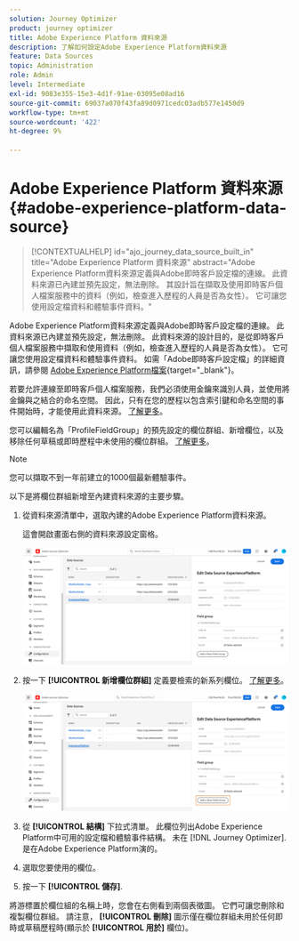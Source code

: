 ```yaml
---
solution: Journey Optimizer
product: journey optimizer
title: Adobe Experience Platform 資料來源
description: 了解如何設定Adobe Experience Platform資料來源
feature: Data Sources
topic: Administration
role: Admin
level: Intermediate
exl-id: 9083e355-15e3-4d1f-91ae-03095e08ad16
source-git-commit: 69037a070f43fa89d0971cedc03adb577e1450d9
workflow-type: tm+mt
source-wordcount: '422'
ht-degree: 9%

---
```


# Adobe Experience Platform 資料來源 {#adobe-experience-platform-data-source}

>[!CONTEXTUALHELP]
>id="ajo_journey_data_source_built_in"
>title="Adobe Experience Platform 資料來源"
>abstract="Adobe Experience Platform資料來源定義與Adobe即時客戶設定檔的連線。 此資料來源已內建並預先設定，無法刪除。 其設計旨在擷取及使用即時客戶個人檔案服務中的資料（例如，檢查進入歷程的人員是否為女性）。 它可讓您使用設定檔資料和體驗事件資料。"

Adobe Experience Platform資料來源定義與Adobe即時客戶設定檔的連線。 此資料來源已內建並預先設定，無法刪除。 此資料來源的設計目的，是從即時客戶個人檔案服務中擷取和使用資料（例如，檢查進入歷程的人員是否為女性）。 它可讓您使用設定檔資料和體驗事件資料。 如需「Adobe即時客戶設定檔」的詳細資訊，請參閱 [Adobe Experience Platform檔案](https://experienceleague.adobe.com/docs/experience-platform/profile/home.html?lang=zh-Hant){target=&quot;_blank&quot;}。


若要允許連線至即時客戶個人檔案服務，我們必須使用金鑰來識別人員，並使用將金鑰與之結合的命名空間。 因此，只有在您的歷程以包含索引鍵和命名空間的事件開始時，才能使用此資料來源。 [了解更多](../building-journeys/journey.md)。

您可以編輯名為「ProfileFieldGroup」的預先設定的欄位群組、新增欄位，以及移除任何草稿或即時歷程中未使用的欄位群組。 [了解更多](../datasource/configure-data-sources.md#define-field-groups)。


>[!NOTE]
>
>您可以擷取不到一年前建立的1000個最新體驗事件。

以下是將欄位群組新增至內建資料來源的主要步驟。

1. 從資料來源清單中，選取內建的Adobe Experience Platform資料來源。

   這會開啟畫面右側的資料來源設定窗格。

   ![](assets/journey23.png)

1. 按一下 **[!UICONTROL 新增欄位群組]** 定義要檢索的新系列欄位。 [了解更多](../datasource/configure-data-sources.md#define-field-groups)。

   ![](assets/journey24.png)

1. 從 **[!UICONTROL 結構]** 下拉式清單。 此欄位列出Adobe Experience Platform中可用的設定檔和體驗事件結構。 未在 [!DNL Journey Optimizer]. 是在Adobe Experience Platform演的。
1. 選取您要使用的欄位。
1. 按一下 **[!UICONTROL 儲存]**.

將游標置於欄位組的名稱上時，您會在右側看到兩個表徵圖。 它們可讓您刪除和複製欄位群組。 請注意， **[!UICONTROL 刪除]** 圖示僅在欄位群組未用於任何即時或草稿歷程時(顯示於 **[!UICONTROL 用於]** 欄位)。
